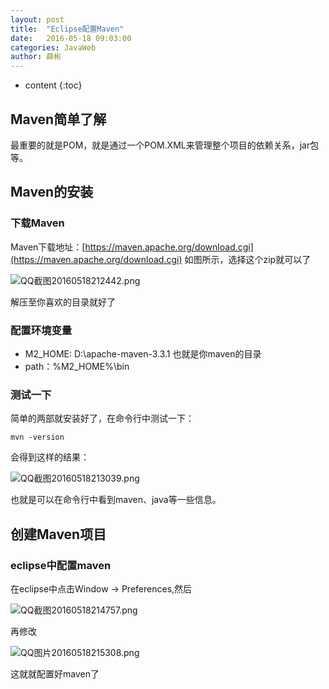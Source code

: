 ```yaml
---
layout: post
title:  "Eclipse配置Maven"
date:   2016-05-18 09:03:00
categories: JavaWeb
author: 薛彬
---
```


* content
{:toc}





## Maven简单了解

最重要的就是POM，就是通过一个POM.XML来管理整个项目的依赖关系，jar包等。

## Maven的安装

### 下载Maven

Maven下载地址：[https://maven.apache.org/download.cgi](https://maven.apache.org/download.cgi) 如图所示，选择这个zip就可以了

![QQ截图20160518212442.png](C:\Users\b\Desktop\QQ截图20160518212442.png)

解压至你喜欢的目录就好了

### 配置环境变量

- M2_HOME: D:\apache-maven-3.3.1 也就是你maven的目录
- path：%M2_HOME%\bin

### 测试一下

简单的两部就安装好了，在命令行中测试一下：

```
mvn -version
```

会得到这样的结果：


![QQ截图20160518213039.png](C:\Users\b\Desktop\QQ截图20160518213039.png)

也就是可以在命令行中看到maven、java等一些信息。

## 创建Maven项目

### eclipse中配置maven

在eclipse中点击Window -> Preferences,然后

![QQ截图20160518214757.png](C:\Users\b\Desktop\QQ截图20160518214757.png)

再修改

![QQ图片20160518215308.png](C:\Users\b\Desktop\QQ图片20160518215308.png)

这就就配置好maven了
